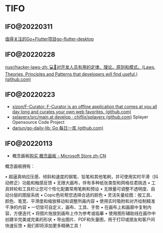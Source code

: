 # TIFO

## IFO@20220311

[值得关注的Go+Flutter项目go-flutter-desktop](https://github.com/go-flutter-desktop)

## IFO@20220228

[nusr/hacker-laws-zh: 💻📖对开发人员有用的定律、理论、原则和模式。(Laws, Theories, Principles and Patterns that developers will find useful.) (github.com)](https://github.com/nusr/hacker-laws-zh)

## IFO@20220223

* [xizon/F-Curator: F-Curator is an offline application that comes at you all day long and curates your own web favorites. (github.com)](https://github.com/xizon/F-Curator)
* [splayerx/src/main at develop · chiflix/splayerx (github.com)](https://github.com/chiflix/splayerx) Splayer Opensource Code Project
* [darjun/go-daily-lib: Go 每日一库 (github.com)](https://github.com/darjun/go-daily-lib)

## IFO@20220113
* 概念画板[购买 概念画板 - Microsoft Store zh-CN](https://www.microsoft.com/zh-cn/p/%E6%A6%82%E5%BF%B5%E7%94%BB%E6%9D%BF/9ngqm8fph9wq?activetab=pivot:overviewtab)

概念画板拥有： 

• 超逼真响应压感、倾斜和速度的钢笔、铅笔和其他笔刷，并可使用实时平滑（抖动修正）功能和触感反馈 
• 无限大画布，伴有多种纸张类型和网格任君挑选 
• 工具转轮和工具栏让您可个性化配置常用笔刷和预设 
• 无限量可调整不透明度、自动分层的图层系统 
• Copic色轮帮您选择合适的颜色 
• 灵活矢量绘图：按工具、颜色、笔宽、平滑度和缩放移动和调整所画内容 
• 使用实时吸附和对齐绘制精准干净的内容 
• 一切皆可自定义，画布、工具、手势 
• 在画布上和画廊中复制内容，方便迭代 
• 将图片拖放到画布上作为参考或临摹 
• 使用图形辅助线在画作中创建半完美或完美的形状 
• 导出图片、PDF和矢量图，用于打印或朋友和客户间快速反馈 
• 我们即将添加更多精确工具！

